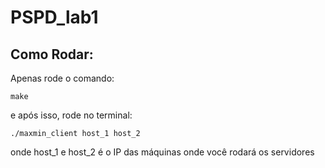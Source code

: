 # PSPD_lab1

## Como Rodar:
Apenas rode o comando:
```
make
```
e após isso, rode no terminal:
```
./maxmin_client host_1 host_2
```
onde host_1 e host_2 é o IP das máquinas onde você rodará os servidores

